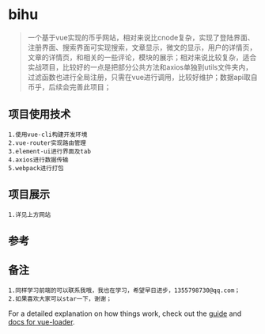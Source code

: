 # bihu

> 一个基于vue实现的币乎网站，相对来说比cnode复杂，实现了登陆界面、注册界面、搜索界面可实现搜索，文章显示，微文的显示，用户的详情页，文章的详情页，和相关的一些评论，模块的展示；相对来说比较复杂，适合实战项目，比较好的一点是把部分公共方法和axios单独到utils文件夹内，过滤函数也进行全局注册，只需在vue进行调用，比较好维护；数据api取自币乎，后续会完善此项目；
##  项目使用技术
    1.使用vue-cli构建开发环境
    2.vue-router实现路由管理
    3.element-ui进行界面及tab
    4.axios进行数据传输
    5.webpack进行打包
##  项目展示
    1.详见上方网站
##  参考
##  备注
    1.同样学习前端的可以联系我哦，我也在学习，希望早日进步，1355798730@qq.com；
    2.如果喜欢大家可以star一下，谢谢；

For a detailed explanation on how things work, check out the [guide](http://vuejs-templates.github.io/webpack/) and [docs for vue-loader](http://vuejs.github.io/vue-loader).
